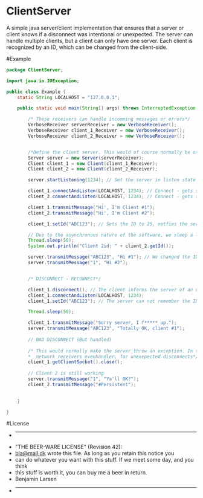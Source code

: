 # ClientServer
A simple java server/client implementation that ensures that a server or client knows if a disconnect was intentional or unexpected.
The server can handle multiple clients, but a client can only have one server. Each client is recognized by an ID, which can be changed from the client-side.



#Example

```java
package ClientServer;

import java.io.IOException;

public class Example {
    static String LOCALHOST = "127.0.0.1";

    public static void main(String[] args) throws InterruptedException, IOException {

        /* These receivers can handle incomming messages or errors*/
        VerboseReceiver serverReceiver = new VerboseReceiver();
        VerboseReceiver client_1_Receiver = new VerboseReceiver();
        VerboseReceiver client_2_Receiver = new VerboseReceiver();


        /*Define the client server. This would of course normally be on 2+ different hosts.*/
        Server server = new Server(serverReceiver);
        Client client_1 = new Client(client_1_Receiver);
        Client client_2 = new Client(client_2_Receiver);

        server.startListening(1234); // Set the server in listen state

        client_1.connectAndListen(LOCALHOST, 1234); // Connect - gets standard ID 0
        client_2.connectAndListen(LOCALHOST, 1234); // Connect - gets standard ID 1

        client_1.transmitMessage("Hi', I'm Client #1");
        client_2.transmitMessage("Hi', I'm Client #2");

        client_1.setId("ABC123"); // Sets the ID to 25, notfies the server.

        // Due to the asynchronous nature of the software, we sleep a little.
        Thread.sleep(50);
        System.out.println("Client 2id: " + client_2.getId());

        server.transmitMessage("ABC123", "Hi #1"); // We changed the ID from the clientside.*/
        server.transmitMessage("1", "Hi #2");


        /* DISCONNECT - RECONNECT*/

        client_1.disconnect(); // The client informs the server of an upcomming disconnect.
        client_1.connectAndListen(LOCALHOST, 1234);
        client_1.setId("ABC123"); // The server can not remember the ID.

        Thread.sleep(50);

        client_1.transmitMessage("Sorry server, I f***** up.");
        server.transmitMessage("ABC123", "Totally OK, client #1");
        
        // BAD DISCONNECT (But handled)
        
        /* This would normally make the server throw an exception. In this case it will simply call the
        *  network receivers evenhandler, for unexepected disconnects*/
        client_1.getClientSocket().close();
        
        // Client 2 is still working
        server.transmitMessage("1", "Ya'll OK?");
        client_2.transmitMessage("#Persistent");
        

    }

}

```

#License

 * ----------------------------------------------------------------------------
 * "THE BEER-WARE LICENSE" (Revision 42):
 * <bla@mail.dk> wrote this file. As long as you retain this notice you
 * can do whatever you want with this stuff. If we meet some day, and you think
 * this stuff is worth it, you can buy me a beer in return.
 * Benjamin Larsen
 * ----------------------------------------------------------------------------
 
